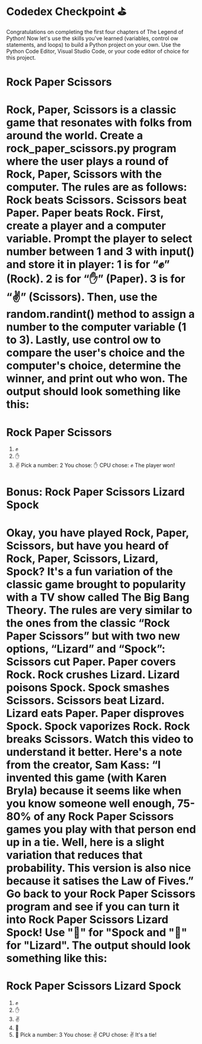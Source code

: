 # Codedex Checkpoint ⛳

Congratulations on completing the first four chapters of The Legend of Python! Now let's use the skills you've
learned (variables, control ow statements, and loops) to build a Python project on your own.
Use the Python Code Editor, Visual Studio Code, or your code editor of choice for this project.

# Rock Paper Scissors

Rock, Paper, Scissors is a classic game that resonates with folks from around the world.
Create a rock_paper_scissors.py program where the user plays a round of Rock, Paper, Scissors with the
computer.
The rules are as follows:
Rock beats Scissors.
Scissors beat Paper.
Paper beats Rock.
First, create a player and a computer variable.
Prompt the player to select number between 1 and 3 with input() and store it in player:
1 is for “✊” (Rock).
2 is for “✋” (Paper).
3 is for “✌” (Scissors).
Then, use the random.randint() method to assign a number to the computer variable (1 to 3).
Lastly, use control ow to compare the user's choice and the computer's choice, determine the winner, and
print out who won.
The output should look something like this:
===================
Rock Paper Scissors
===================
1) ✊
2) ✋
3) ✌
Pick a number: 2
You chose: ✋
CPU chose: ✊
The player won!

# Bonus: Rock Paper Scissors Lizard Spock

Okay, you have played Rock, Paper, Scissors, but have you heard of Rock, Paper, Scissors, Lizard, Spock? It's a
fun variation of the classic game brought to popularity with a TV show called The Big Bang Theory.
The rules are very similar to the ones from the classic “Rock Paper Scissors” but with two new options,
“Lizard” and “Spock”:
Scissors cut Paper.
Paper covers Rock.
Rock crushes Lizard.
Lizard poisons Spock.
Spock smashes Scissors.
Scissors beat Lizard.
Lizard eats Paper.
Paper disproves Spock.
Spock vaporizes Rock.
Rock breaks Scissors.
Watch this video to understand it better.
Here's a note from the creator, Sam Kass:
“I invented this game (with Karen Bryla) because it seems like when you know someone well enough,
75-80% of any Rock Paper Scissors games you play with that person end up in a tie. Well, here is a
slight variation that reduces that probability. This version is also nice because it satises the Law of
Fives.”
Go back to your Rock Paper Scissors program and see if you can turn it into Rock Paper Scissors Lizard Spock!
Use "🖖" for "Spock and "🦎" for "Lizard".
The output should look something like this:
================================
Rock Paper Scissors Lizard Spock
================================
1) ✊
2) ✋
3) ✌
4) 🦎
5) 🖖
Pick a number: 3
You chose: ✌
CPU chose: ✌
It's a tie!
